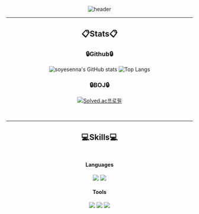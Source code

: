 <div align="center">

![header](https://capsule-render.vercel.app/api?type=Rounded&color=000000&text=KimJooYoung&fontColor=ffffff&animation=fadeIn)

---

<div align="center">
  
 ## :clipboard:Stats:clipboard:

  ###  :lock:Github:lock:
![soyesenna's GitHub stats](https://github-readme-stats.vercel.app/api?username=soyesenna&show_icons=true&theme=radical)
![Top Langs](https://github-readme-stats.vercel.app/api/top-langs/?username=soyesenna&theme=dark)<br/>
  
###  :lock:BOJ:lock:
[![Solved.ac프로필](http://mazassumnida.wtf/api/generate_badge?boj=kjy915875)](https://solved.ac/kjy915875)

</div>
<br/>

--- 


<div align="center">
  
 ## :computer:Skills:computer:<br/><br/>

 #### Languages
<img src="https://img.shields.io/badge/JAVA-007396?style=for-the-badge&logo=java&logoColor=white">
<img src="https://img.shields.io/badge/Python-3776AB?style=for-the-badge&logo=Python&logoColor=white">

#### Tools
<img src="https://img.shields.io/badge/MySQL-4479A1?style=for-the-badge&logo=MySQL&logoColor=white">
<img src="https://img.shields.io/badge/github-181717?style=for-the-badge&logo=github&logoColor=white">
<img src="https://img.shields.io/badge/Eclipse-2C2255?style=for-the-badge&logo=Eclipse%20IDE&logoColor=white">

</div>
<!--
**soyesenna/soyesenna** is a ✨ _special_ ✨ repository because its `README.md` (this file) appears on your GitHub profile.

Here are some ideas to get you started:

- 🔭 I’m currently working on ...
- 🌱 I’m currently learning ...
- 👯 I’m looking to collaborate on ...
- 🤔 I’m looking for help with ...
- 💬 Ask me about ...
- 📫 How to reach me: ...
- 😄 Pronouns: ...
- ⚡ Fun fact: ...
-->
